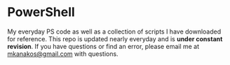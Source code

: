 # PowerShell
My everyday PS code as well as a collection of scripts I have downloaded for reference. This repo is updated nearly everyday and is **under constant revision**. If you have questions or find an error, please email me at mkanakos@gmail.com with questions. 
